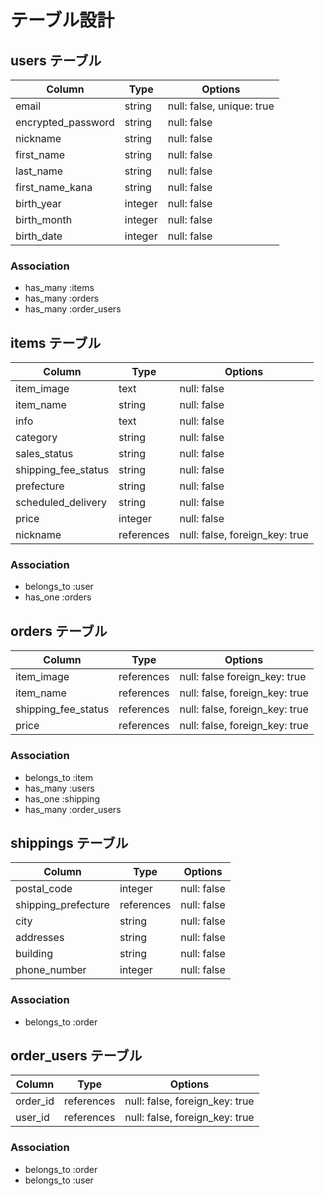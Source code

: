 # テーブル設計

## users テーブル

| Column             | Type    | Options                   |
| ------------------ | ------- | ------------------------- |
| email              | string  | null: false, unique: true |
| encrypted_password | string  | null: false               |
| nickname           | string  | null: false               |
| first_name         | string  | null: false               |
| last_name          | string  | null: false               |
| first_name_kana    | string  | null: false               |
| birth_year         | integer | null: false               |
| birth_month        | integer | null: false               |
| birth_date         | integer | null: false               |

### Association   

- has_many :items
- has_many :orders
- has_many :order_users

## items テーブル

| Column              | Type       | Options                        |
| ------------------- | ---------- | ------------------------------ |
| item_image          | text       | null: false                    |
| item_name           | string     | null: false                    |
| info                | text       | null: false                    |
| category            | string     | null: false                    |
| sales_status        | string     | null: false                    |
| shipping_fee_status | string     | null: false                    |
| prefecture          | string     | null: false                    |
| scheduled_delivery  | string     | null: false                    |
| price               | integer    | null: false                    |
| nickname            | references | null: false, foreign_key: true |

### Association

- belongs_to :user
- has_one :orders

## orders テーブル

| Column              | Type       | Options                        |
| ------------------- | ---------- | ------------------------------ |
| item_image          | references | null: false  foreign_key: true |
| item_name           | references | null: false, foreign_key: true |
| shipping_fee_status | references | null: false, foreign_key: true |
| price               | references | null: false, foreign_key: true |

### Association

- belongs_to :item
- has_many :users
- has_one :shipping
- has_many :order_users

## shippings テーブル

| Column              | Type       | Options     |
| ------------------- | ---------- | ----------- |
| postal_code         | integer    | null: false |
| shipping_prefecture | references | null: false |
| city                | string     | null: false |
| addresses           | string     | null: false |
| building            | string     | null: false |
| phone_number        | integer    | null: false |

### Association

- belongs_to :order

## order_users テーブル

| Column   | Type       | Options                        |
| -------- | ---------- | ------------------------------ |
| order_id | references | null: false, foreign_key: true |
| user_id  | references | null: false, foreign_key: true |
### Association

- belongs_to :order
- belongs_to :user
